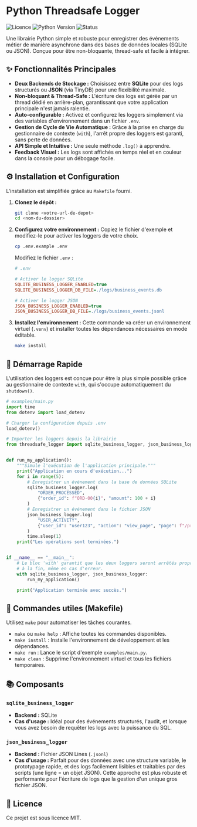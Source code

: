 # Python Threadsafe Logger

![Licence](https://img.shields.io/badge/licence-MIT-blue.svg)
![Python Version](https://img.shields.io/badge/python-3.8%2B-brightgreen.svg)
![Status](https://img.shields.io/badge/status-stable-green.svg)

Une librairie Python simple et robuste pour enregistrer des événements métier de manière asynchrone dans des bases de données locales (SQLite ou JSON). Conçue pour être
non-bloquante, thread-safe et facile à intégrer.

## ✨ Fonctionnalités Principales

* **Deux Backends de Stockage :** Choisissez entre **SQLite** pour des logs structurés ou **JSON** (via TinyDB) pour une flexibilité maximale.
* **Non-bloquant & Thread-Safe :** L'écriture des logs est gérée par un thread dédié en arrière-plan, garantissant que votre application principale n'est jamais ralentie.
* **Auto-configurable :** Activez et configurez les loggers simplement via des variables d'environnement dans un fichier `.env`.
* **Gestion de Cycle de Vie Automatique :** Grâce à la prise en charge du gestionnaire de contexte (`with`), l'arrêt propre des loggers est garanti, sans perte de
  données.
* **API Simple et Intuitive :** Une seule méthode `.log()` à apprendre.
* **Feedback Visuel :** Les logs sont affichés en temps réel et en couleur dans la console pour un débogage facile.

## ⚙️ Installation et Configuration

L'installation est simplifiée grâce au `Makefile` fourni.

1. **Clonez le dépôt :**
   ```sh
   git clone <votre-url-de-depot>
   cd <nom-du-dossier>
   ```

2. **Configurez votre environnement :**
   Copiez le fichier d'exemple et modifiez-le pour activer les loggers de votre choix.
   ```sh
   cp .env.example .env
   ```
   Modifiez le fichier `.env` :
   ```ini
   # .env

   # Activer le logger SQLite
   SQLITE_BUSINESS_LOGGER_ENABLED=true
   SQLITE_BUSINESS_LOGGER_DB_FILE=./logs/business_events.db

   # Activer le logger JSON
   JSON_BUSINESS_LOGGER_ENABLED=true
   JSON_BUSINESS_LOGGER_DB_FILE=./logs/business_events.jsonl
   ```

3. **Installez l'environnement :**
   Cette commande va créer un environnement virtuel (`.venv`) et installer toutes les dépendances nécessaires en mode éditable.
   ```sh
   make install
   ```

## 🚀 Démarrage Rapide

L'utilisation des loggers est conçue pour être la plus simple possible grâce au gestionnaire de contexte `with`, qui s'occupe automatiquement du `shutdown()`.

```python
# examples/main.py
import time
from dotenv import load_dotenv

# Charger la configuration depuis .env
load_dotenv()

# Importer les loggers depuis la librairie
from threadsafe_logger import sqlite_business_logger, json_business_logger


def run_my_application():
    """Simule l'exécution de l'application principale."""
    print("Application en cours d'exécution...")
    for i in range(5):
        # Enregistrer un événement dans la base de données SQLite
        sqlite_business_logger.log(
            "ORDER_PROCESSED",
            {"order_id": f"ORD-00{i}", "amount": 100 + i}
        )
        # Enregistrer un événement dans le fichier JSON
        json_business_logger.log(
            "USER_ACTIVITY",
            {"user_id": "user123", "action": "view_page", "page": f"/product/{i}"}
        )
        time.sleep(1)
    print("Les opérations sont terminées.")


if __name__ == "__main__":
    # Le bloc 'with' garantit que les deux loggers seront arrêtés proprement
    # à la fin, même en cas d'erreur.
    with sqlite_business_logger, json_business_logger:
        run_my_application()

    print("Application terminée avec succès.")
```

## 🧰 Commandes utiles (Makefile)

Utilisez `make` pour automatiser les tâches courantes.

* `make` ou `make help` : Affiche toutes les commandes disponibles.
* `make install` : Installe l'environnement de développement et les dépendances.
* `make run` : Lance le script d'exemple `examples/main.py`.
* `make clean` : Supprime l'environnement virtuel et tous les fichiers temporaires.

## 📚 Composants

### `sqlite_business_logger`

* **Backend :** SQLite
* **Cas d'usage :** Idéal pour des événements structurés, l'audit, et lorsque vous avez besoin de requêter les logs avec la puissance du SQL.

### `json_business_logger`

* **Backend :** Fichier JSON Lines (`.jsonl`)
* **Cas d'usage :** Parfait pour des données avec une structure variable, le prototypage rapide, et des logs facilement lisibles et traitables par des scripts (une
  ligne = un objet JSON). Cette approche est plus robuste et performante pour l'écriture de logs que la gestion d'un unique gros fichier JSON.

## 📜 Licence

Ce projet est sous licence MIT.